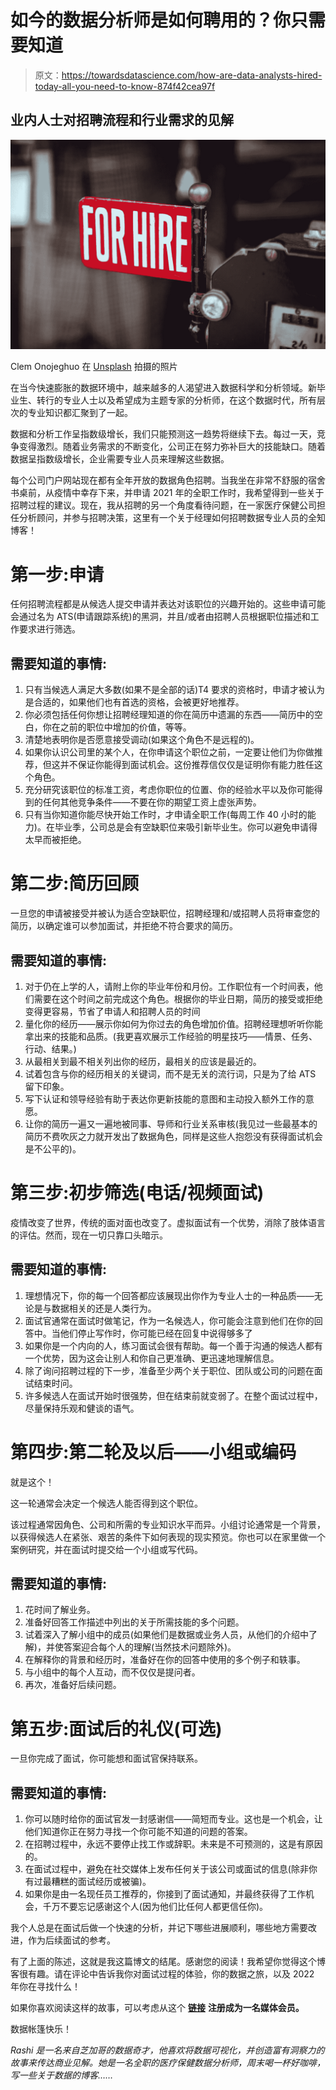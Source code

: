 # 如今的数据分析师是如何聘用的？你只需要知道

> 原文：<https://towardsdatascience.com/how-are-data-analysts-hired-today-all-you-need-to-know-874f42cea97f>

## 业内人士对招聘流程和行业需求的见解

![](img/cb51c8712a27b4ed3929549db5c12cb1.png)

Clem Onojeghuo 在 [Unsplash](https://unsplash.com/s/photos/hire?utm_source=unsplash&utm_medium=referral&utm_content=creditCopyText) 拍摄的照片

在当今快速膨胀的数据环境中，越来越多的人渴望进入数据科学和分析领域。新毕业生、转行的专业人士以及希望成为主题专家的分析师，在这个数据时代，所有层次的专业知识都汇聚到了一起。

数据和分析工作呈指数级增长，我们只能预测这一趋势将继续下去。每过一天，竞争变得激烈。随着业务需求的不断变化，公司正在努力弥补巨大的技能缺口。随着数据呈指数级增长，企业需要专业人员来理解这些数据。

每个公司门户网站现在都有全年开放的数据角色招聘。当我坐在非常不舒服的宿舍书桌前，从疫情中幸存下来，并申请 2021 年的全职工作时，我希望得到一些关于招聘过程的建议。现在，我从招聘的另一个角度看待问题，在一家医疗保健公司担任分析顾问，并参与招聘决策，这里有一个关于经理如何招聘数据专业人员的全知博客！

# 第一步:申请

任何招聘流程都是从候选人提交申请并表达对该职位的兴趣开始的。这些申请可能会通过名为 ATS(申请跟踪系统)的黑洞，并且/或者由招聘人员根据职位描述和工作要求进行筛选。

## 需要知道的事情:

1.  只有当候选人满足大多数(如果不是全部的话)T4 要求的资格时，申请才被认为是合适的，如果他们也有首选的资格，会被更好地推荐。
2.  你必须包括任何你想让招聘经理知道的你在简历中遗漏的东西——简历中的空白，你在之前的职位中增加的价值，等等。
3.  清楚地表明你是否愿意接受调动(如果这个角色不是远程的)。
4.  如果你认识公司里的某个人，在你申请这个职位之前，一定要让他们为你做推荐，但这并不保证你能得到面试机会。这份推荐信仅仅是证明你有能力胜任这个角色。
5.  充分研究该职位的标准工资，考虑你职位的位置、你的经验水平以及你可能得到的任何其他竞争条件——不要在你的期望工资上虚张声势。
6.  只有当你知道你能尽快开始工作时，才申请全职工作(每周工作 40 小时的能力)。在毕业季，公司总是会有空缺职位来吸引新毕业生。你可以避免申请得太早而被拒绝。

# 第二步:简历回顾

一旦您的申请被接受并被认为适合空缺职位，招聘经理和/或招聘人员将审查您的简历，以确定谁可以参加面试，并拒绝不符合要求的简历。

## 需要知道的事情:

1.  对于仍在上学的人，请附上你的毕业年份和月份。工作职位有一个时间表，他们需要在这个时间之前完成这个角色。根据你的毕业日期，简历的接受或拒绝变得更容易，节省了申请人和招聘人员的时间
2.  量化你的经历——展示你如何为你过去的角色增加价值。招聘经理想听听你能拿出来的技能和品质。(我更喜欢展示工作经验的明星技巧——情景、任务、行动、结果。)
3.  从最相关到最不相关列出你的经历，最相关的应该是最近的。
4.  试着包含与你的经历相关的关键词，而不是无关的流行词，只是为了给 ATS 留下印象。
5.  写下认证和领导经验有助于表达你更新技能的意图和主动投入额外工作的意愿。
6.  让你的简历一遍又一遍地被同事、导师和行业关系审核(我见过一些最基本的简历不费吹灰之力就开发出了数据角色，同样是这些人抱怨没有获得面试机会是不公平的)。

# 第三步:初步筛选(电话/视频面试)

疫情改变了世界，传统的面对面也改变了。虚拟面试有一个优势，消除了肢体语言的评估。然而，现在一切只靠口头暗示。

## 需要知道的事情:

1.  理想情况下，你的每一个回答都应该展现出你作为专业人士的一种品质——无论是与数据相关的还是人类行为。
2.  面试官通常在面试时做笔记，作为一名候选人，你可能会注意到他们在你的回答中。当他们停止写作时，你可能已经在回复中说得够多了
3.  如果你是一个内向的人，练习面试会很有帮助。每一个善于沟通的候选人都有一个优势，因为这会让别人和你自己更准确、更迅速地理解信息。
4.  除了询问招聘过程的下一步，准备至少两个关于职位、团队或公司的问题在面试结束时问。
5.  许多候选人在面试开始时很强势，但在结束前就变弱了。在整个面试过程中，尽量保持乐观和健谈的语气。

# 第四步:第二轮及以后——小组或编码

就是这个！

这一轮通常会决定一个候选人能否得到这个职位。

该过程通常因角色、公司和所需的专业知识水平而异。小组讨论通常是一个背景，以获得候选人在紧张、艰苦的条件下如何表现的现实预览。你也可以在家里做一个案例研究，并在面试时提交给一个小组或写代码。

## 需要知道的事情:

1.  花时间了解业务。
2.  准备好回答工作描述中列出的关于所需技能的多个问题。
3.  试着深入了解小组中的成员(如果他们是数据或业务人员，从他们的介绍中了解)，并使答案迎合每个人的理解(当然技术问题除外)。
4.  在解释你的背景和经历时，准备好在你的回答中使用的多个例子和轶事。
5.  与小组中的每个人互动，而不仅仅是提问者。
6.  再次，准备好后续问题。

# 第五步:面试后的礼仪(可选)

一旦你完成了面试，你可能想和面试官保持联系。

## 需要知道的事情:

1.  你可以随时给你的面试官发一封感谢信——简短而专业。这也是一个机会，让他们知道你正在努力寻找一个你可能不知道的问题的答案。
2.  在招聘过程中，永远不要停止找工作或辞职。未来是不可预测的，这是有原因的。
3.  在面试过程中，避免在社交媒体上发布任何关于该公司或面试的信息(除非你有过最糟糕的面试经历或被骗)。
4.  如果你是由一名现任员工推荐的，你接到了面试通知，并最终获得了工作机会，千万不要忘记感谢这个人(因为他们比任何人都更信任你)。

我个人总是在面试后做一个快速的分析，并记下哪些进展顺利，哪些地方需要改进，作为后续面试的参考。

有了上面的陈述，这就是我这篇博文的结尾。感谢您的阅读！我希望你觉得这个博客很有趣。请在评论中告诉我你对面试过程的体验，你的数据之旅，以及 2022 年你在寻找什么！

如果你喜欢阅读这样的故事，可以考虑从这个 [**链接**](https://rashidesai2424.medium.com/membership) **注册成为一名媒体会员。**

数据帐篷快乐！

*Rashi 是一名来自芝加哥的数据奇才，他喜欢将数据可视化，并创造富有洞察力的故事来传达商业见解。她是一名全职的医疗保健数据分析师，周末喝一杯好咖啡，写一些关于数据的博客……*